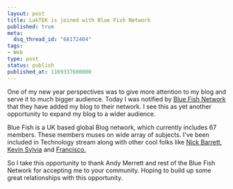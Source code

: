 ```yaml
---
layout: post
title: LakTEK is joined with Blue Fish Network
published: true
meta:
  dsq_thread_id: "68172404"
tags:
- Web
type: post
status: publish
published_at: 1169337600000
---
```

One of my new year perspectives was to give more attention to my blog and serve it to much bigger audience. Today I was notified by <a href="http://www.bluefishnetwork.co.uk">Blue Fish Network</a> that they have added my blog to their network. I see this as yet another opportunity to expand my blog to a wider audience.

Blue Fish is a UK based global Blog network, which currently includes 67 members. These members muses on wide array of subjects. I've been included in Technology stream along with other cool folks like <a href="http://thoughthacker.com/">Nick Barrett</a>, <a href="http://textonic.slickplaid.net/">Kevin Sylvia</a> and <a href="http://cloud09media.wordpress.com/">Francisco.</a>

So I take this opportunity to thank Andy Merrett and rest of the Blue Fish Network for accepting me to your community. Hoping to build up some great relationships with this opportunity.
